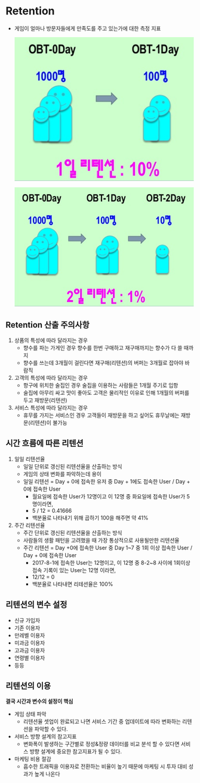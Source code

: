 # Retention

* 게임이 얼마나 방문자들에게 만족도를 주고 있는가에 대한 측정 지표

  ![](images/retention_1.png)

  ![](images/retention_2.png)



## Retention 산출 주의사항

1. 상품의 특성에 따라 달라지는 경우
   * 향수를 파는 가게인 경우 향수를 한번 구매하고 재구매까지는 향수가 다 쓸 때까지
   * 향수를 쓰는데 3개월이 걸린다면 재구매(리텐션)의 버퍼는 3개월로 잡아야 바람직
2. 고객의 특성에 따라 달라지는 경우
   * 항구에 위치한 술집인 경우 술집을 이용하는 사람들은 1개월 주기로 입항
   * 술집에 아무리 싸고 맛이 좋아도 고객은 물리적인 이유로 인해 1개월의 버퍼를 두고 재방문(리텐션)
3. 서비스 특성에 따라 달라지는 경우
   * 휴무를 가지는 서비스인 경우 고객들이 재방문을 하고 싶어도 휴무날에는 재방문(리텐션)이 불가능



## 시간 흐름에 따른 리텐션

1. 일일 리텐션율
   * 일일 단위로 갱신된 리텐션율을 산출하는 방식
   * 게임의 상태 변화를 파악하는데 용이
   * 일일 리텐션 = Day + 0에 접속한 유저 중 Day + 1에도 접속한 User / Day + 0에 접속한 User
     * 월요일에 접속한 User가 12명이고 이 12명 중 화요일에 접속한 User가 5명이라면,
     * 5 / 12 = 0.41666
     * 백분율로 나타내기 위해 곱하기 100을 해주면 약 41%
2. 주간 리텐션율
   * 주간 단위로 갱신된 리텐션율을 산출하는 방식
   * 사람들의 생활 패턴을 고려했을 때 가장 통상적으로 사용될만한 리텐션율
   * 주간 리텐션 = Day +0에 접속한 User 중 Day 1~7 중 1회 이상 접속한 User / Day + 0에 접속한 User
     * 2017-8-1에 접속한 User는 12명이고, 이 12명 중 8-2~8 사이에 1회이상 접속 기록이 있는 User는 12명 이라면,
     * 12/12 = 0
     * 백분율로 나타내면 리테션율은 100%



## 리텐션의 변수 설정

* 신규 가입자
* 기존 이용자
* 만레벨 이용자
* 미과금 이용자
* 고과금 이용자
* 연령별 이용자
* 등등



## 리텐션의 이용

**결국 시간과 변수의 설정이 핵심**

* 게임 상태 파악
  * 리텐션율 셋업이 완료되고 나면 서비스 기간 중 업데이트에 따라 변화하는 리텐션을 파악할 수 있다.
* 서비스 방향 설계의 참고지표
  * 변화폭이 발생하는 구간별로 정성&정량 데이터를 비교 분석 할 수 있다면 서비스 방향 설계에 중요한 참고지표가 될 수 있다.
* 마케팅 비용 절감
  * 흡수한 트래픽을 이용자로 전환하는 비율이 높기 때문에 마케팅 시 투자 대비 성과가 높게 나온다